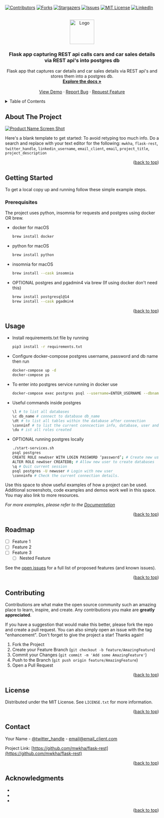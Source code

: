 <!-- README template from: https://github.com/othneildrew/Best-README-Template -->
<a name="readme-top"></a>


<!-- PROJECT SHIELDS -->
<!--
*** I'm using markdown "reference style" links for readability.
*** Reference links are enclosed in brackets [ ] instead of parentheses ( ).
*** See the bottom of this document for the declaration of the reference variables
*** for contributors-url, forks-url, etc. This is an optional, concise syntax you may use.
*** https://www.markdownguide.org/basic-syntax/#reference-style-links
-->
[![Contributors][contributors-shield]][contributors-url]
[![Forks][forks-shield]][forks-url]
[![Stargazers][stars-shield]][stars-url]
[![Issues][issues-shield]][issues-url]
[![MIT License][license-shield]][license-url]
[![LinkedIn][linkedin-shield]][linkedin-url]



<!-- PROJECT LOGO -->
<br />
<div align="center">
  <a href="hhttps://github.com/mwkha/flask-rest">
    <img src="images/logo.png" alt="Logo" width="80" height="80">
  </a>

<h3 align="center">Flask app capturing REST api calls cars and car sales details via REST api's into postgres db</h3>

  <p align="center">
    Flask app that captures car details and car sales details via REST api's and stores them into a postgres db.
    <br />
    <a href="https://github.com/mwkha/flask-rest"><strong>Explore the docs »</strong></a>
    <br />
    <br />
    <a href="https://github.com/mwkha/flask-rest">View Demo</a>
    ·
    <a href="https://github.com/mwkha/flask-rest/issues">Report Bug</a>
    ·
    <a href="https://github.com/mwkha/flask-rest/issues">Request Feature</a>
  </p>
</div>



<!-- TABLE OF CONTENTS -->
<details>
  <summary>Table of Contents</summary>
  <ol>
    <li>
      <a href="#about-the-project">About The Project</a>
      <ul>
        <li><a href="#built-with">Built With</a></li>
      </ul>
    </li>
    <li>
      <a href="#getting-started">Getting Started</a>
      <ul>
        <li><a href="#prerequisites">Prerequisites</a></li>
        <li><a href="#installation">Installation</a></li>
      </ul>
    </li>
    <li><a href="#usage">Usage</a></li>
    <li><a href="#roadmap">Roadmap</a></li>
    <li><a href="#contributing">Contributing</a></li>
    <li><a href="#license">License</a></li>
    <li><a href="#contact">Contact</a></li>
    <li><a href="#acknowledgments">Acknowledgments</a></li>
  </ol>
</details>



<!-- ABOUT THE PROJECT -->
## About The Project

[![Product Name Screen Shot][product-screenshot]](https://example.com)

Here's a blank template to get started: To avoid retyping too much info. Do a search and replace with your text editor for the following: `mwkha`, `flask-rest`, `twitter_handle`, `linkedin_username`, `email_client`, `email`, `project_title`, `project_description`

<p align="right">(<a href="#readme-top">back to top</a>)</p>


<!-- GETTING STARTED -->
## Getting Started

To get a local copy up and running follow these simple example steps.

### Prerequisites

The project uses python, insomnia for requests and postgres using docker OR brew.
* docker for macOS
  ```sh
  brew install docker
  ```
* python for macOS
  ```sh
  brew install python
  ```
* insomnia for macOS
  ```sh
  brew install --cask insomnia
  ```
* OPTIONAL postgres and pgadmin4 via brew (If using docker don't need this)
  ```sh
  brew install postgresql@14
  brew install --cask pgadmin4
  ```
<p align="right">(<a href="#readme-top">back to top</a>)</p>

<!-- USAGE EXAMPLES -->
## Usage

* Install requirements.txt file by running
  ```sh
  pip3 install -r requirements.txt
  ```
* Configure docker-compose postgres username, password and db name then run
  ```sh
  docker-compose up -d
  docker-compose ps
  ```
* To enter into postgres service running in docker use
  ```sh
  docker-compose exec postgres psql --username=ENTER_USERNAME --dbname=ENTER_DB_NAME
  ```
* Useful commands inside postgres
  ```sh
  \l # to list all databases
  \c db_name # connect to database db_name
  \dt # to list all tables within the database after connection
  \conninf # to list the current conncection info, database, user and port
  \du # ist all roles created
  ```

* OPTIONAL running postgres locally 
  ```sh
  ./start-services.sh
  psql postgres
  CREATE ROLE newUser WITH LOGIN PASSWORD ‘password’; # Create new user with pwdd
  ALTER ROLE newUser CREATEDB; # Allow new user to create databases
  \q # Quit current session
  psql postgres -U newuser # Login with new user 
  \conninfo # Check the current connection details.
  ```

Use this space to show useful examples of how a project can be used. Additional screenshots, code examples and demos work well in this space. You may also link to more resources.

_For more examples, please refer to the [Documentation](https://example.com)_

<p align="right">(<a href="#readme-top">back to top</a>)</p>



<!-- ROADMAP -->
## Roadmap

- [ ] Feature 1
- [ ] Feature 2
- [ ] Feature 3
    - [ ] Nested Feature

See the [open issues](https://github.com/mwkha/flask-rest/issues) for a full list of proposed features (and known issues).

<p align="right">(<a href="#readme-top">back to top</a>)</p>



<!-- CONTRIBUTING -->
## Contributing

Contributions are what make the open source community such an amazing place to learn, inspire, and create. Any contributions you make are **greatly appreciated**.

If you have a suggestion that would make this better, please fork the repo and create a pull request. You can also simply open an issue with the tag "enhancement".
Don't forget to give the project a star! Thanks again!

1. Fork the Project
2. Create your Feature Branch (`git checkout -b feature/AmazingFeature`)
3. Commit your Changes (`git commit -m 'Add some AmazingFeature'`)
4. Push to the Branch (`git push origin feature/AmazingFeature`)
5. Open a Pull Request

<p align="right">(<a href="#readme-top">back to top</a>)</p>



<!-- LICENSE -->
## License

Distributed under the MIT License. See `LICENSE.txt` for more information.

<p align="right">(<a href="#readme-top">back to top</a>)</p>



<!-- CONTACT -->
## Contact

Your Name - [@twitter_handle](https://twitter.com/twitter_handle) - email@email_client.com

Project Link: [https://github.com/mwkha/flask-rest](https://github.com/mwkha/flask-rest)

<p align="right">(<a href="#readme-top">back to top</a>)</p>



<!-- ACKNOWLEDGMENTS -->
## Acknowledgments

* []()
* []()
* []()

<p align="right">(<a href="#readme-top">back to top</a>)</p>



<!-- MARKDOWN LINKS & IMAGES -->
<!-- https://www.markdownguide.org/basic-syntax/#reference-style-links -->
[contributors-shield]: https://img.shields.io/github/contributors/mwkha/flask-rest.svg?style=for-the-badge
[contributors-url]: https://github.com/mwkha/flask-rest/graphs/contributors
[forks-shield]: https://img.shields.io/github/forks/mwkha/flask-rest.svg?style=for-the-badge
[forks-url]: https://github.com/mwkha/flask-rest/network/members
[stars-shield]: https://img.shields.io/github/stars/mwkha/flask-rest.svg?style=for-the-badge
[stars-url]: https://github.com/mwkha/flask-rest/stargazers
[issues-shield]: https://img.shields.io/github/issues/mwkha/flask-rest.svg?style=for-the-badge
[issues-url]: https://github.com/mwkha/flask-rest/issues
[license-shield]: https://img.shields.io/github/license/mwkha/flask-rest.svg?style=for-the-badge
[license-url]: https://github.com/mwkha/flask-rest/blob/master/LICENSE.txt
[linkedin-shield]: https://img.shields.io/badge/-LinkedIn-black.svg?style=for-the-badge&logo=linkedin&colorB=555
[linkedin-url]: https://linkedin.com/in/linkedin_username
[product-screenshot]: images/screenshot.png
[Next.js]: https://img.shields.io/badge/next.js-000000?style=for-the-badge&logo=nextdotjs&logoColor=white
[Next-url]: https://nextjs.org/
[React.js]: https://img.shields.io/badge/React-20232A?style=for-the-badge&logo=react&logoColor=61DAFB
[React-url]: https://reactjs.org/
[Vue.js]: https://img.shields.io/badge/Vue.js-35495E?style=for-the-badge&logo=vuedotjs&logoColor=4FC08D
[Vue-url]: https://vuejs.org/
[Angular.io]: https://img.shields.io/badge/Angular-DD0031?style=for-the-badge&logo=angular&logoColor=white
[Angular-url]: https://angular.io/
[Svelte.dev]: https://img.shields.io/badge/Svelte-4A4A55?style=for-the-badge&logo=svelte&logoColor=FF3E00
[Svelte-url]: https://svelte.dev/
[Laravel.com]: https://img.shields.io/badge/Laravel-FF2D20?style=for-the-badge&logo=laravel&logoColor=white
[Laravel-url]: https://laravel.com
[Bootstrap.com]: https://img.shields.io/badge/Bootstrap-563D7C?style=for-the-badge&logo=bootstrap&logoColor=white
[Bootstrap-url]: https://getbootstrap.com
[JQuery.com]: https://img.shields.io/badge/jQuery-0769AD?style=for-the-badge&logo=jquery&logoColor=white
[JQuery-url]: https://jquery.com 